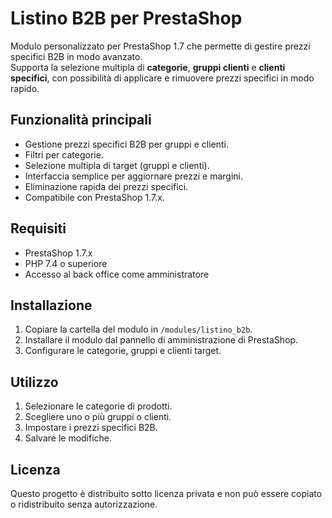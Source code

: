 # Listino B2B per PrestaShop

Modulo personalizzato per PrestaShop 1.7 che permette di gestire prezzi specifici B2B in modo avanzato.  
Supporta la selezione multipla di **categorie**, **gruppi clienti** e **clienti specifici**, con possibilità di applicare e rimuovere prezzi specifici in modo rapido.

## Funzionalità principali
- Gestione prezzi specifici B2B per gruppi e clienti.
- Filtri per categorie.
- Selezione multipla di target (gruppi e clienti).
- Interfaccia semplice per aggiornare prezzi e margini.
- Eliminazione rapida dei prezzi specifici.
- Compatibile con PrestaShop 1.7.x.

## Requisiti
- PrestaShop 1.7.x
- PHP 7.4 o superiore
- Accesso al back office come amministratore

## Installazione
1. Copiare la cartella del modulo in `/modules/listino_b2b`.
2. Installare il modulo dal pannello di amministrazione di PrestaShop.
3. Configurare le categorie, gruppi e clienti target.

## Utilizzo
1. Selezionare le categorie di prodotti.
2. Scegliere uno o più gruppi o clienti.
3. Impostare i prezzi specifici B2B.
4. Salvare le modifiche.

## Licenza
Questo progetto è distribuito sotto licenza privata e non può essere copiato o ridistribuito senza autorizzazione.
